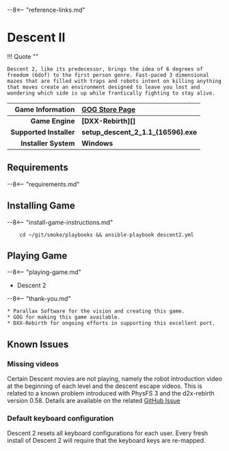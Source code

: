 [//]: # (Import global reference links)
--8<-- "reference-links.md"

[//]: # (Set local reference links) 
[GOG Store Page]: https://www.gog.com/en/game/descent_2 "Descent 2"

# Descent II

!!! Quote ""

    Descent 2, like its predecessor, brings the idea of 6 degrees of freedom (6dof) to the first person genre. Fast-paced 3 dimensional mazes that are filled with traps and robots intent on killing anything that moves create an environment designed to leave you lost and wondering which side is up while frantically fighting to stay alive.


| Game Information | [GOG Store Page][] |
|--:|:--|
| **Game Engine** | **[DXX-Rebirth][]** |
| **Supported Installer** | **setup_descent_2_1.1_(16596).exe** |
| **Installer System** | **Windows** |

## Requirements

--8<-- "requirements.md"

## Installing Game

--8<-- "install-game-instructions.md"
       
        cd ~/git/smoke/playbooks && ansible-playbook descent2.yml

## Playing Game

--8<-- "playing-game.md"
    
* Descent 2

--8<-- "thank-you.md"
    
    * Parallax Software for the vision and creating this game.
    * GOG for making this game available.
    * DXX-Rebirth for ongoing efforts in supporting this excellent port.

## Known Issues

### Missing videos
Certain Descent movies are not playing, namely the robot introduction video at the beginning of each level and the descent escape videos.  This is related to a known problem introduced with PhysFS 3 and the d2x-rebirth version 0.58.  Details are available on the related [GitHub Issue <i class="fas fa-external-link-alt"></i>](https://github.com/dxx-rebirth/dxx-rebirth/issues/379)

### Default keyboard configuration
Descent 2 resets all keyboard configurations for each user.  Every fresh install of Descent 2 will require that the keyboard keys are re-mapped.

